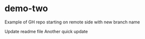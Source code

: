 # demo-two
Example of GH repo starting on remote side with new branch name

Update readme file
Another quick update

